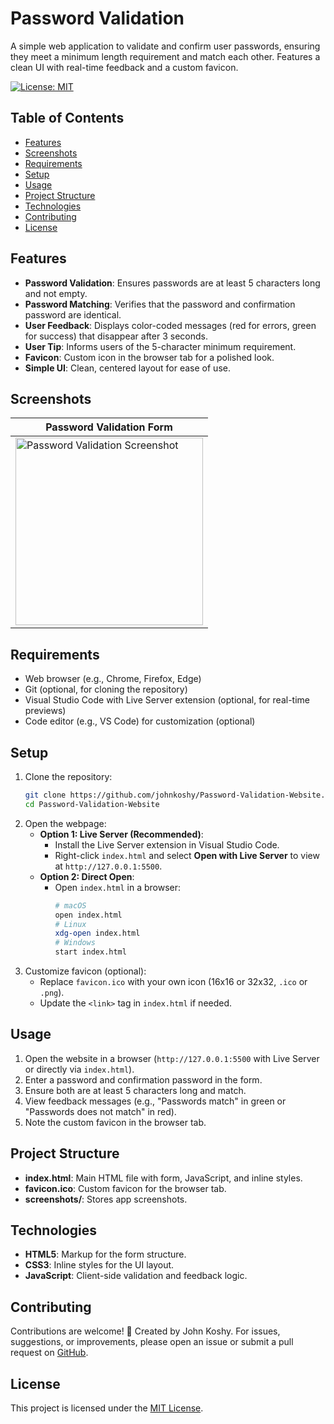 # Password Validation

A simple web application to validate and confirm user passwords, ensuring they meet a minimum length requirement and match each other. Features a clean UI with real-time feedback and a custom favicon.

[![License: MIT](https://img.shields.io/badge/License-MIT-blue.svg)](https://opensource.org/licenses/MIT)

## Table of Contents
- [Features](#features)
- [Screenshots](#screenshots)
- [Requirements](#requirements)
- [Setup](#setup)
- [Usage](#usage)
- [Project Structure](#project_structure)
- [Technologies](#technologies)
- [Contributing](#contributing)
- [License](#license)

## Features
- **Password Validation**: Ensures passwords are at least 5 characters long and not empty.
- **Password Matching**: Verifies that the password and confirmation password are identical.
- **User Feedback**: Displays color-coded messages (red for errors, green for success) that disappear after 3 seconds.
- **User Tip**: Informs users of the 5-character minimum requirement.
- **Favicon**: Custom icon in the browser tab for a polished look.
- **Simple UI**: Clean, centered layout for ease of use.

## Screenshots
| Password Validation Form |
|--------------------------|
| <img src="screenshots/screenshot.png" alt="Password Validation Screenshot" width="300"/> |

## Requirements
- Web browser (e.g., Chrome, Firefox, Edge)
- Git (optional, for cloning the repository)
- Visual Studio Code with Live Server extension (optional, for real-time previews)
- Code editor (e.g., VS Code) for customization (optional)

## Setup
1. Clone the repository:
   ```bash
   git clone https://github.com/johnkoshy/Password-Validation-Website.git
   cd Password-Validation-Website
   ```
2. Open the webpage:
   - **Option 1: Live Server (Recommended)**:
     - Install the Live Server extension in Visual Studio Code.
     - Right-click `index.html` and select **Open with Live Server** to view at `http://127.0.0.1:5500`.
   - **Option 2: Direct Open**:
     - Open `index.html` in a browser:
       ```bash
       # macOS
       open index.html
       # Linux
       xdg-open index.html
       # Windows
       start index.html
       ```
3. Customize favicon (optional):
   - Replace `favicon.ico` with your own icon (16x16 or 32x32, `.ico` or `.png`).
   - Update the `<link>` tag in `index.html` if needed.

## Usage
1. Open the website in a browser (`http://127.0.0.1:5500` with Live Server or directly via `index.html`).
2. Enter a password and confirmation password in the form.
3. Ensure both are at least 5 characters long and match.
4. View feedback messages (e.g., "Passwords match" in green or "Passwords does not match" in red).
5. Note the custom favicon in the browser tab.

## Project Structure
- **index.html**: Main HTML file with form, JavaScript, and inline styles.
- **favicon.ico**: Custom favicon for the browser tab.
- **screenshots/**: Stores app screenshots.

## Technologies
- **HTML5**: Markup for the form structure.
- **CSS3**: Inline styles for the UI layout.
- **JavaScript**: Client-side validation and feedback logic.

## Contributing
Contributions are welcome! 🎉 Created by John Koshy. For issues, suggestions, or improvements, please open an issue or submit a pull request on [GitHub](https://github.com/johnkoshy/Password-Validation-Website/issues).

## License
This project is licensed under the [MIT License](LICENSE).